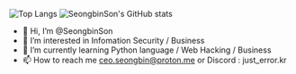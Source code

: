 ![Top Langs](https://github-readme-stats.vercel.app/api/top-langs/?username=seongbinson&layout=compact)
![SeongbinSon's GitHub stats](https://github-readme-stats.vercel.app/api?username=SeongbinSon&show_icons=true&theme=radical)
- 👋 Hi, I’m @SeongbinSon
- 👀 I’m interested in Infomation Security / Business
- 🌱 I’m currently learning Python language / Web Hacking / Business
- 📫 How to reach me ceo.seongbin@proton.me or Discord : just_error.kr
<!---
SeongbinSon/SeongbinSon is a ✨ special ✨ repository because its `README.md` (this file) appears on your GitHub profile.
You can click the Preview link to take a look at your changes.
--->
